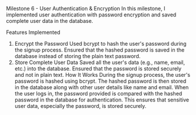 Milestone 6 - User Authentication & Encryption
In this milestone, I implemented user authentication with password encryption and saved complete user data in the database.


Features Implemented
1. Encrypt the Password
Used bcrypt to hash the user's password during the signup process.
Ensured that the hashed password is saved in the database instead of storing the plain text password.
2.  Store Complete User Data
Saved all the user's data (e.g., name, email, etc.) into the database.
Ensured that the password is stored securely and not in plain text.
How It Works
During the signup process, the user's password is hashed using bcrypt.
The hashed password is then stored in the database along with other user details like name and email.
When the user logs in, the password provided is compared with the hashed password in the database for authentication.
This ensures that sensitive user data, especially the password, is stored securely.